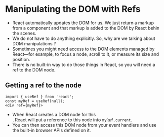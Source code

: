 # Manipulating the DOM with Refs

- React automatically updates the DOM for us. We just return a markup from a component and that markup is added to the DOM by React behin the scenes.
- We do not have to do anything explicitly. So, why are we talking about DOM manipulations ?
- Sometimes you might need access to the DOM elements managed by React—for example, to focus a node, scroll to it, or measure its size and position. 
- There is no built-in way to do those things in React, so you will need a ref to the DOM node.


## Getting a ref to the node 

```tsx
import { useRef } from 'react';
const myRef = useRef(null);
<div ref={myRef}>
```
- When React creates a DOM node for this <div>, React will put a reference to this node into `myRef.current`.
- You can then access this DOM node from your event handlers and use the built-in browser APIs defined on it.
